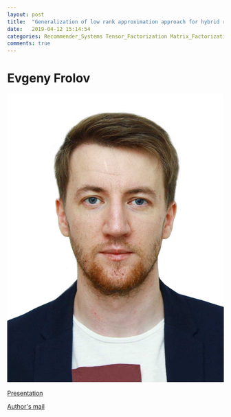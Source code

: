 ```yaml
---
layout: post
title:  "Generalization of low rank approximation approach for hybrid recommender systems"
date:   2019-04-12 15:14:54
categories: Recommender_Systems Tensor_Factorization Matrix_Factorization
comments: true
---
```


# Evgeny Frolov

![](/files/190412/profile.jpg)

[Presentation](/files/190412/presentation.pdf)

[Author's mail](mailto:evgeny.frolov@skoltech.ru)

